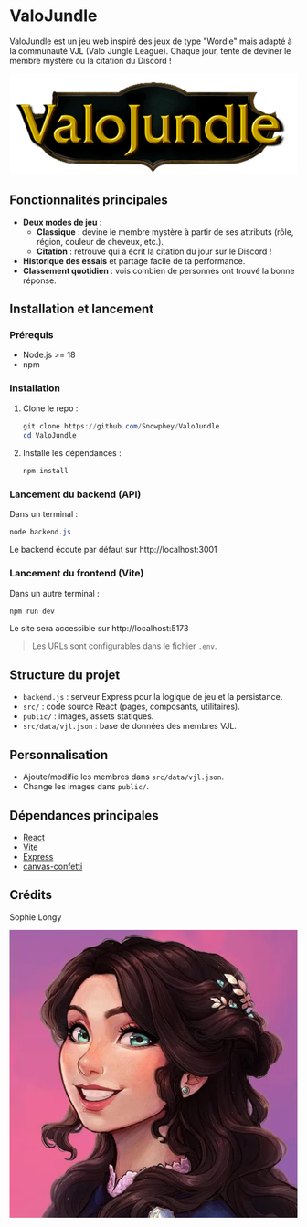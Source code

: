 # ValoJundle

ValoJundle est un jeu web inspiré des jeux de type "Wordle" mais adapté à la communauté VJL (Valo Jungle League). Chaque jour, tente de deviner le membre mystère ou la citation du Discord !

<p align="center" width="100%">
    <img src="https://github.com/Snowphey/ValoJundle/blob/851567866d905eba695cf09c08799f52569e13ab/public/valojundle%20logo.png" alt="valojundle_logo"/ width=700>
</p>

## Fonctionnalités principales
- **Deux modes de jeu** :
  - **Classique** : devine le membre mystère à partir de ses attributs (rôle, région, couleur de cheveux, etc.).
  - **Citation** : retrouve qui a écrit la citation du jour sur le Discord !
- **Historique des essais** et partage facile de ta performance.
- **Classement quotidien** : vois combien de personnes ont trouvé la bonne réponse.

## Installation et lancement
### Prérequis
- Node.js >= 18
- npm

### Installation
1. Clone le repo :
   ```powershell
   git clone https://github.com/Snowphey/ValoJundle
   cd ValoJundle
   ```
2. Installe les dépendances :
   ```powershell
   npm install
   ```

### Lancement du backend (API)
Dans un terminal :
```powershell
node backend.js
```
Le backend écoute par défaut sur http://localhost:3001

### Lancement du frontend (Vite)
Dans un autre terminal :
```powershell
npm run dev
```
Le site sera accessible sur http://localhost:5173

> Les URLs sont configurables dans le fichier `.env`.

## Structure du projet
- `backend.js` : serveur Express pour la logique de jeu et la persistance.
- `src/` : code source React (pages, composants, utilitaires).
- `public/` : images, assets statiques.
- `src/data/vjl.json` : base de données des membres VJL.

## Personnalisation
- Ajoute/modifie les membres dans `src/data/vjl.json`.
- Change les images dans `public/`.

## Dépendances principales
- [React](https://react.dev/)
- [Vite](https://vitejs.dev/)
- [Express](https://expressjs.com/)
- [canvas-confetti](https://www.npmjs.com/package/canvas-confetti)

## Crédits
Sophie Longy

<p align="center" width="100%">
    <img src="https://github.com/Snowphey/ValoJundle/blob/851567866d905eba695cf09c08799f52569e13ab/public/pfps/sophie.webp" alt="sophie_pfp"/ width=700>
</p>
